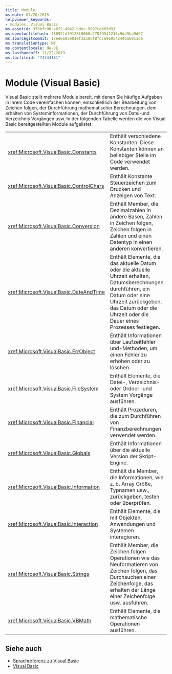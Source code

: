 ```yaml
---
title: Module
ms.date: 07/20/2015
helpviewer_keywords:
- modules, Visual Basic
ms.assetid: 370bfc90-e8f2-4942-bdec-9897ce605d31
ms.openlocfilehash: 48092fd39128f0068a27029541216c9dd9ba9d97
ms.sourcegitcommit: 17ee6605e01ef32506f8fdc686954244ba6911de
ms.translationtype: MT
ms.contentlocale: de-DE
ms.lasthandoff: 11/22/2019
ms.locfileid: "74344181"
---
```

# <a name="modules-visual-basic"></a>Module (Visual Basic)

Visual Basic stellt mehrere Module bereit, mit denen Sie häufige Aufgaben in Ihrem Code vereinfachen können, einschließlich der Bearbeitung von Zeichen folgen, der Durchführung mathematischer Berechnungen, dem erhalten von Systeminformationen, der Durchführung von Datei-und Verzeichnis Vorgängen usw. In der folgenden Tabelle werden die von Visual Basic bereitgestellten Module aufgelistet.  
  
|||  
|---|---|  
|<xref:Microsoft.VisualBasic.Constants>|Enthält verschiedene Konstanten. Diese Konstanten können an beliebiger Stelle im Code verwendet werden.|  
|<xref:Microsoft.VisualBasic.ControlChars>|Enthält Konstante Steuerzeichen zum Drucken und Anzeigen von Text.|  
|<xref:Microsoft.VisualBasic.Conversion>|Enthält Member, die Dezimalzahlen in andere Basen, Zahlen in Zeichen folgen, Zeichen folgen in Zahlen und einen Datentyp in einen anderen konvertieren.|  
|<xref:Microsoft.VisualBasic.DateAndTime>|Enthält Elemente, die das aktuelle Datum oder die aktuelle Uhrzeit erhalten, Datumsberechnungen durchführen, ein Datum oder eine Uhrzeit zurückgeben, das Datum oder die Uhrzeit oder die Dauer eines Prozesses festlegen.|  
|<xref:Microsoft.VisualBasic.ErrObject>|Enthält Informationen über Laufzeitfehler und-Methoden, um einen Fehler zu erhöhen oder zu löschen.|  
|<xref:Microsoft.VisualBasic.FileSystem>|Enthält Elemente, die Datei-, Verzeichnis-oder Ordner-und System Vorgänge ausführen.|  
|<xref:Microsoft.VisualBasic.Financial>|Enthält Prozeduren, die zum Durchführen von Finanzberechnungen verwendet werden.|  
|<xref:Microsoft.VisualBasic.Globals>|Enthält Informationen über die aktuelle Version der Skript-Engine.|  
|<xref:Microsoft.VisualBasic.Information>|Enthält die Member, die Informationen, wie z. b. Array Größe, Typnamen usw., zurückgeben, testen oder überprüfen.|  
|<xref:Microsoft.VisualBasic.Interaction>|Enthält Elemente, die mit Objekten, Anwendungen und Systemen interagieren.|  
|<xref:Microsoft.VisualBasic.Strings>|Enthält Member, die Zeichen folgen Operationen wie das Neuformatieren von Zeichen folgen, das Durchsuchen einer Zeichenfolge, das erhalten der Länge einer Zeichenfolge usw. ausführen.|  
|<xref:Microsoft.VisualBasic.VBMath>|Enthält Elemente, die mathematische Operationen ausführen.|  
  
## <a name="see-also"></a>Siehe auch

- [Sprachreferenz zu Visual Basic](../../visual-basic/language-reference/index.md)
- [Visual Basic](../../visual-basic/index.md)
